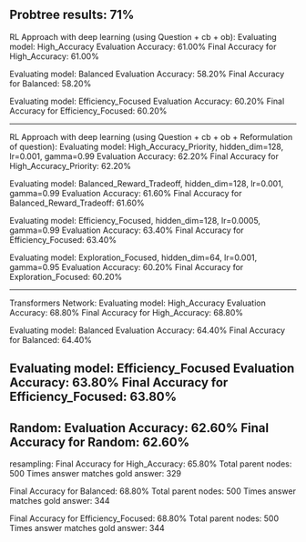 Probtree results: 71%
------------------------------------------------
RL Approach with deep learning (using Question + cb + ob):
Evaluating model: High_Accuracy
Evaluation Accuracy: 61.00%
Final Accuracy for High_Accuracy: 61.00%


Evaluating model: Balanced
Evaluation Accuracy: 58.20%
Final Accuracy for Balanced: 58.20%


Evaluating model: Efficiency_Focused
Evaluation Accuracy: 60.20%
Final Accuracy for Efficiency_Focused: 60.20%

------------------------------------------------
RL Approach with deep learning (using Question + cb + ob + Reformulation of question):
Evaluating model: High_Accuracy_Priority, hidden_dim=128, lr=0.001, gamma=0.99
Evaluation Accuracy: 62.20%
Final Accuracy for High_Accuracy_Priority: 62.20%


Evaluating model: Balanced_Reward_Tradeoff, hidden_dim=128, lr=0.001, gamma=0.99
Evaluation Accuracy: 61.60%
Final Accuracy for Balanced_Reward_Tradeoff: 61.60%


Evaluating model: Efficiency_Focused, hidden_dim=128, lr=0.0005, gamma=0.99
Evaluation Accuracy: 63.40%
Final Accuracy for Efficiency_Focused: 63.40%


Evaluating model: Exploration_Focused, hidden_dim=64, lr=0.001, gamma=0.95
Evaluation Accuracy: 60.20%
Final Accuracy for Exploration_Focused: 60.20%

------------------------------------------------
Transformers Network:
Evaluating model: High_Accuracy
Evaluation Accuracy: 68.80%
Final Accuracy for High_Accuracy: 68.80%


Evaluating model: Balanced
Evaluation Accuracy: 64.40%
Final Accuracy for Balanced: 64.40%


Evaluating model: Efficiency_Focused
Evaluation Accuracy: 63.80%
Final Accuracy for Efficiency_Focused: 63.80%
------------------------------------------------
Random:
Evaluation Accuracy: 62.60%
Final Accuracy for Random: 62.60%
------------------------------------------------
resampling:
Final Accuracy for High_Accuracy: 65.80%
Total parent nodes: 500
Times answer matches gold answer: 329

Final Accuracy for Balanced: 68.80%
Total parent nodes: 500
Times answer matches gold answer: 344

Final Accuracy for Efficiency_Focused: 68.80%
Total parent nodes: 500
Times answer matches gold answer: 344